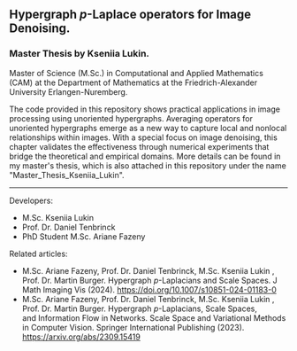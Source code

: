 ## Hypergraph $p$-Laplace operators for Image Denoising. 
### Master Thesis by Kseniia Lukin.

Master of Science (M.Sc.) in Computational and Applied Mathematics (CAM) at the Department of Mathematics at the Friedrich-Alexander University Erlangen-Nuremberg. 

The code provided in this repository shows practical applications in image processing using unoriented hypergraphs. Averaging operators for unoriented hypergraphs emerge as a new way to capture local and nonlocal relationships within images. With a special focus on image denoising, this chapter validates the effectiveness through numerical experiments
that bridge the theoretical and empirical domains.
More details can be found in my master's thesis, which is also attached in this repository under the name "Master_Thesis_Kseniia_Lukin".

---

Developers: 
- M.Sc. Kseniia Lukin
- Prof. Dr. Daniel Tenbrinck
- PhD Student M.Sc. Ariane Fazeny
  
Related articles:
- M.Sc. Ariane Fazeny, Prof. Dr. Daniel Tenbrinck, M.Sc. Kseniia Lukin , Prof. Dr. Martin Burger. Hypergraph $p$-Laplacians and Scale Spaces. J Math Imaging Vis (2024). https://doi.org/10.1007/s10851-024-01183-0
- M.Sc. Ariane Fazeny, Prof. Dr. Daniel Tenbrinck, M.Sc. Kseniia Lukin , Prof. Dr. Martin Burger. Hypergraph $p$-Laplacians, Scale Spaces, and Information Flow in Networks. Scale Space and Variational Methods in Computer Vision. Springer International Publishing (2023). https://arxiv.org/abs/2309.15419 
